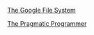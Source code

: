 [The Google File System](https://static.googleusercontent.com/media/research.google.com/en//archive/gfs-sosp2003.pdf)

[The Pragmatic Programmer](https://github.com/PegasusWang/books-1/raw/master/software-development/The%20Pragmatic%20Programmer.pdf)
